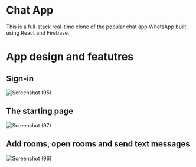 # Chat App
This is a full-stack real-time clone of the popular chat app WhatsApp  built using React and Firebase.
# App design and featutres
## Sign-in
![Screenshot (95)](https://user-images.githubusercontent.com/76557549/144916468-3e78ecb7-be40-4a28-a672-14821d32307e.png)

## The starting page 
![Screenshot (97)](https://user-images.githubusercontent.com/76557549/144916483-ecaaa188-c2a0-4bcf-9352-80abc2fa0062.png)

## Add rooms, open rooms and send text messages
![Screenshot (96)](https://user-images.githubusercontent.com/76557549/144916509-52ab1f89-eef5-4ada-a4dc-dc44886b042b.png)


